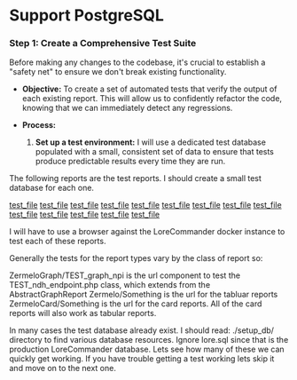 Support PostgreSQL
===================


### Step 1: Create a Comprehensive Test Suite

Before making any changes to the codebase, it's crucial to establish a "safety net" to ensure we don't break existing functionality.

- __Objective:__ To create a set of automated tests that verify the output of each existing report. This will allow us to confidently refactor the code, knowing that we can immediately detect any regressions.

- __Process:__

  1. __Set up a test environment:__ I will use a dedicated test database populated with a small, consistent set of data to ensure that tests produce predictable results every time they are run.

The following reports are the test reports. I should create a small test database for each one. 

[test_file](../../LoreCommander/app/Reports/TEST_AutoTagsReport.php)
[test_file](../../LoreCommander/app/Reports/TEST_CharTest.php)
[test_file](../../LoreCommander/app/Reports/TEST_graph_npi.php)
[test_file](../../LoreCommander/app/Reports/TEST_GraphTest.php)
[test_file](../../LoreCommander/app/Reports/TEST_LeadingZero.php)
[test_file](../../LoreCommander/app/Reports/TEST_ndh_endpoint.php)
[test_file](../../LoreCommander/app/Reports/TEST_NorthwindCustomerReport.php)
[test_file](../../LoreCommander/app/Reports/TEST_NorthwindCustomerSocketReport.php)
[test_file](../../LoreCommander/app/Reports/TEST_NorthwindOrderIndexReport.php)
[test_file](../../LoreCommander/app/Reports/TEST_NorthwindOrderReport.php)
[test_file](../../LoreCommander/app/Reports/TEST_NorthwindOrderSlowReport.php)
[test_file](../../LoreCommander/app/Reports/TEST_NorthwindOrderYearReport.php)
[test_file](../../LoreCommander/app/Reports/TEST_NorthwindProductReport.php)
[test_file](../../LoreCommander/app/Reports/TEST_TagsReport.php)

I will have to use a browser against the LoreCommander docker instance to test each of these reports.

Generally the tests for the report types vary by the class of report so:

ZermeloGraph/TEST_graph_npi is the url component to test the TEST_ndh_endpoint.php class, which extends from the AbstractGraphReport
Zermelo/Something is the url for the tabluar reports
ZermeloCard/Something is the url for the card reports. All of the card reports will also work as tabular reports.

In many cases the test database already exist. I should read: ./setup_db/ directory to find various database resources. Ignore lore.sql since that is the production LoreCommander database.
Lets see how many of these we can quickly get working. If you have trouble getting a test working lets skip it and move on to the next one. 

